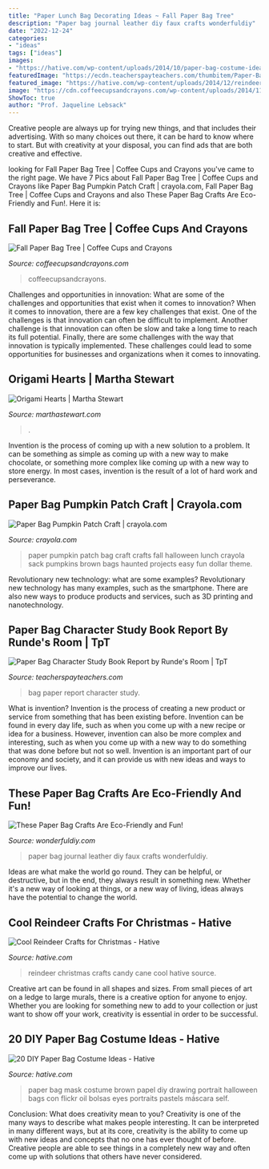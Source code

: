 ```yaml
---
title: "Paper Lunch Bag Decorating Ideas ~ Fall Paper Bag Tree"
description: "Paper bag journal leather diy faux crafts wonderfuldiy"
date: "2022-12-24"
categories:
- "ideas"
tags: ["ideas"]
images:
- "https://hative.com/wp-content/uploads/2014/10/paper-bag-costume-ideas/14-portrait-mask-on-brown-paper-bag.jpg"
featuredImage: "https://ecdn.teacherspayteachers.com/thumbitem/Paper-Bag-Character-Study-1577951154/original-142310-3.jpg"
featured_image: "https://hative.com/wp-content/uploads/2014/12/reindeer-crafts/14-reindeer-crafts.jpg"
image: "https://cdn.coffeecupsandcrayons.com/wp-content/uploads/2014/11/Fall-Paper-Bag-Craft-For-Kids-e1416147085875.jpg"
ShowToc: true
author: "Prof. Jaqueline Lebsack"
---
```



Creative people are always up for trying new things, and that includes their advertising. With so many choices out there, it can be hard to know where to start. But with creativity at your disposal, you can find ads that are both creative and effective.

	

		
looking for Fall Paper Bag Tree | Coffee Cups and Crayons you've came to the right page. We have 7 Pics about Fall Paper Bag Tree | Coffee Cups and Crayons like Paper Bag Pumpkin Patch Craft | crayola.com, Fall Paper Bag Tree | Coffee Cups and Crayons and also These Paper Bag Crafts Are Eco-Friendly and Fun!. Here it is:
		
    
## Fall Paper Bag Tree | Coffee Cups And Crayons

<img loading=lazy src="https://cdn.coffeecupsandcrayons.com/wp-content/uploads/2014/11/Fall-Paper-Bag-Craft-For-Kids-e1416147085875.jpg" onerror="this.onerror=null;this.src='https://tse3.mm.bing.net/th?id=OIP.nyInTDW2aNck1wIQMVl22QHaK3&amp;pid=15.1';" alt="Fall Paper Bag Tree | Coffee Cups and Crayons">

_Source: coffeecupsandcrayons.com_

>coffeecupsandcrayons. 

	

Challenges and opportunities in innovation: What are some of the challenges and opportunities that exist when it comes to innovation?
When it comes to innovation, there are a few key challenges that exist. One of the challenges is that innovation can often be difficult to implement. Another challenge is that innovation can often be slow and take a long time to reach its full potential. Finally, there are some challenges with the way that innovation is typically implemented. These challenges could lead to some opportunities for businesses and organizations when it comes to innovating.

    
## Origami Hearts | Martha Stewart

<img loading=lazy src="https://assets.marthastewart.com/styles/wmax-1500/d19/origami-hearts-1220/origami-hearts-1220_horiz.jpg?itok=7rZXfnEi" onerror="this.onerror=null;this.src='https://tse3.mm.bing.net/th?id=OIP.br7Rt15ta2h_CPaJ64RjbwHaEJ&amp;pid=15.1';" alt="Origami Hearts | Martha Stewart">

_Source: marthastewart.com_

>. 

	

Invention is the process of coming up with a new solution to a problem. It can be something as simple as coming up with a new way to make chocolate, or something more complex like coming up with a new way to store energy. In most cases, invention is the result of a lot of hard work and perseverance.

    
## Paper Bag Pumpkin Patch Craft | Crayola.com

<img loading=lazy src="http://www.crayola.com/-/media/Crayola/Crafts/crafts/603.jpg?mh=762&amp;mw=645" onerror="this.onerror=null;this.src='https://tse3.mm.bing.net/th?id=OIP.2I1lXbZdBrN74ToAYwWNfgHaEj&amp;pid=15.1';" alt="Paper Bag Pumpkin Patch Craft | crayola.com">

_Source: crayola.com_

>paper pumpkin patch bag craft crafts fall halloween lunch crayola sack pumpkins brown bags haunted projects easy fun dollar theme. 

	

Revolutionary new technology: what are some examples?
Revolutionary new technology has many examples, such as the smartphone. There are also new ways to produce products and services, such as 3D printing and nanotechnology.

    
## Paper Bag Character Study Book Report By Runde&#039;s Room | TpT

<img loading=lazy src="https://ecdn.teacherspayteachers.com/thumbitem/Paper-Bag-Character-Study-1577951154/original-142310-3.jpg" onerror="this.onerror=null;this.src='https://tse2.mm.bing.net/th?id=OIP.f0Y1VpfEouakiTqclnJZQAHaJ2&amp;pid=15.1';" alt="Paper Bag Character Study Book Report by Runde&#039;s Room | TpT">

_Source: teacherspayteachers.com_

>bag paper report character study. 

	

What is invention?
Invention is the process of creating a new product or service from something that has been existing before. Invention can be found in every day life, such as when you come up with a new recipe or idea for a business. However, invention can also be more complex and interesting, such as when you come up with a new way to do something that was done before but not so well. Invention is an important part of our economy and society, and it can provide us with new ideas and ways to improve our lives.

    
## These Paper Bag Crafts Are Eco-Friendly And Fun!

<img loading=lazy src="https://cdn.wonderfuldiy.com/wp-content/uploads/2016/01/paper-bag-journal.jpg" onerror="this.onerror=null;this.src='https://tse3.mm.bing.net/th?id=OIP.qP3zAzTofkuv7dhrAwcR6gHaE8&amp;pid=15.1';" alt="These Paper Bag Crafts Are Eco-Friendly and Fun!">

_Source: wonderfuldiy.com_

>paper bag journal leather diy faux crafts wonderfuldiy. 

	

Ideas are what make the world go round. They can be helpful, or destructive, but in the end, they always result in something new. Whether it's a new way of looking at things, or a new way of living, ideas always have the potential to change the world.

    
## Cool Reindeer Crafts For Christmas - Hative

<img loading=lazy src="https://hative.com/wp-content/uploads/2014/12/reindeer-crafts/14-reindeer-crafts.jpg" onerror="this.onerror=null;this.src='https://tse2.mm.bing.net/th?id=OIP.kzFuC5plW7QgkOP-hW0VvgHaLH&amp;pid=15.1';" alt="Cool Reindeer Crafts for Christmas - Hative">

_Source: hative.com_

>reindeer christmas crafts candy cane cool hative source. 

	

Creative art can be found in all shapes and sizes. From small pieces of art on a ledge to large murals, there is a creative option for anyone to enjoy. Whether you are looking for something new to add to your collection or just want to show off your work, creativity is essential in order to be successful.

    
## 20 DIY Paper Bag Costume Ideas - Hative

<img loading=lazy src="https://hative.com/wp-content/uploads/2014/10/paper-bag-costume-ideas/14-portrait-mask-on-brown-paper-bag.jpg" onerror="this.onerror=null;this.src='https://tse4.mm.bing.net/th?id=OIP.zg4FxzwIL4PrGydL9D4q1wHaLH&amp;pid=15.1';" alt="20 DIY Paper Bag Costume Ideas - Hative">

_Source: hative.com_

>paper bag mask costume brown papel diy drawing portrait halloween bags con flickr oil bolsas eyes portraits pastels máscara self. 

	

Conclusion: What does creativity mean to you?
Creativity is one of the many ways to describe what makes people interesting. It can be interpreted in many different ways, but at its core, creativity is the ability to come up with new ideas and concepts that no one has ever thought of before. Creative people are able to see things in a completely new way and often come up with solutions that others have never considered.

